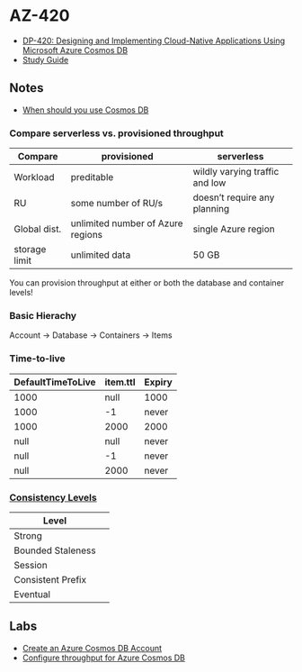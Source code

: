 # AZ-420
- [DP-420: Designing and Implementing Cloud-Native Applications Using Microsoft Azure Cosmos DB](https://learn.microsoft.com/en-us/certifications/exams/dp-420)
- [Study Guide](https://query.prod.cms.rt.microsoft.com/cms/api/am/binary/RWMvIJ)

## Notes
- [When should you use Cosmos DB](https://learn.microsoft.com/en-us/training/modules/introduction-to-azure-cosmos-db-sql-api/4-when-should-you-use)

### Compare serverless vs. provisioned throughput
| Compare       | provisioned                       | serverless                     |
| ------------- | --------------------------------- | ------------------------------ |
| Workload      | preditable                        | wildly varying traffic and low |
| RU            | some number of RU/s               | doesn’t require any planning   |
| Global dist.  | unlimited number of Azure regions | single Azure region            |
| storage limit | unlimited data                    | 50 GB                          |

You can provision throughput at either or both the database and container levels!


### Basic Hierachy
Account -> Database -> Containers -> Items

### Time-to-live
| DefaultTimeToLive | item.ttl | Expiry |
| ----------------- | -------- | ------ |
| 1000              | null     | 1000   |
| 1000              | -1       | never  |
| 1000              | 2000     | 2000   |
| null              | null     | never  |
| null              | -1       | never  |
| null              | 2000     | never  |

### [Consistency Levels](https://learn.microsoft.com/en-us/azure/cosmos-db/consistency-levels)
| Level             |        |
| ----------------- | ------ |
| Strong            |        |
| Bounded Staleness |        |
| Session           |        |
| Consistent Prefix |        |
| Eventual          |        |

## Labs
- [Create an Azure Cosmos DB Account](https://learn.microsoft.com/en-us/training/modules/try-azure-cosmos-db-sql-api/4-exercise-create-account)
- [Configure throughput for Azure Cosmos DB](https://learn.microsoft.com/en-us/training/modules/configure-azure-cosmos-db-sql-api/7-exercise-configure-throughput-for-azure-portal)
